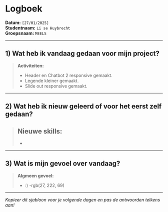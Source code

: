 # Logboek

**Datum:** `[27/01/2025]`  
**Studentnaam:** `Li se Huybrecht`  
**Groepsnaam:** `MEELS`

---

## 1) Wat heb ik vandaag gedaan voor mijn project?

> **Activiteiten:**  
> - Header en Chatbot 2 responsive gemaakt.
> - Legende kleiner gemaakt.
> - Slide out responsive gemaakt.

---
## 2) Wat heb ik nieuw geleerd of voor het eerst zelf gedaan?

> **Nieuwe skills:**  
> - 
> - 

---

## 3) Wat is mijn gevoel over vandaag?



> **Algmeen gevoel:**  
> - :)
> -rgb(27, 222, 69)


---

*Kopieer dit sjabloon voor je volgende dagen en pas de antwoorden telkens aan!*
